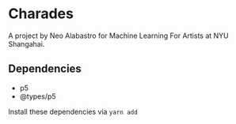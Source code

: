 # Charades

A project by Neo Alabastro for Machine Learning For Artists at NYU Shangahai.

## Dependencies

- p5
- @types/p5

Install these dependencies via ```yarn add```
